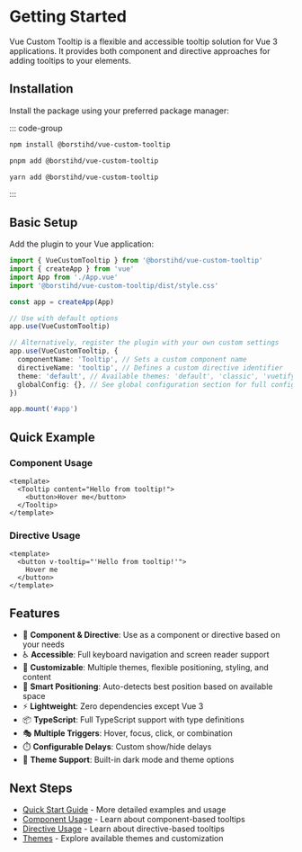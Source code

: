 # Getting Started

Vue Custom Tooltip is a flexible and accessible tooltip solution for Vue 3 applications. It provides both component and directive approaches for adding tooltips to your elements.

## Installation

Install the package using your preferred package manager:

::: code-group
```bash [npm]
npm install @borstihd/vue-custom-tooltip
```

```bash [pnpm]
pnpm add @borstihd/vue-custom-tooltip
```

```bash [yarn]
yarn add @borstihd/vue-custom-tooltip
```
:::

## Basic Setup

Add the plugin to your Vue application:

```ts
import { VueCustomTooltip } from '@borstihd/vue-custom-tooltip'
import { createApp } from 'vue'
import App from './App.vue'
import '@borstihd/vue-custom-tooltip/dist/style.css'

const app = createApp(App)

// Use with default options
app.use(VueCustomTooltip)

// Alternatively, register the plugin with your own custom settings
app.use(VueCustomTooltip, {
  componentName: 'Tooltip', // Sets a custom component name
  directiveName: 'tooltip', // Defines a custom directive identifier
  theme: 'default', // Available themes: 'default', 'classic', 'vuetify', 'primevue'
  globalConfig: {}, // See global configuration section for full config options
})

app.mount('#app')
```

## Quick Example

### Component Usage

```vue
<template>
  <Tooltip content="Hello from tooltip!">
    <button>Hover me</button>
  </Tooltip>
</template>
```

### Directive Usage

```vue
<template>
  <button v-tooltip="'Hello from tooltip!'">
    Hover me
  </button>
</template>
```

## Features

- 🎯 **Component & Directive**: Use as a component or directive based on your needs
- ♿ **Accessible**: Full keyboard navigation and screen reader support
- 🎨 **Customizable**: Multiple themes, flexible positioning, styling, and content
- 📱 **Smart Positioning**: Auto-detects best position based on available space
- ⚡ **Lightweight**: Zero dependencies except Vue 3
- 📦 **TypeScript**: Full TypeScript support with type definitions
- 🎭 **Multiple Triggers**: Hover, focus, click, or combination
- ⏱️ **Configurable Delays**: Custom show/hide delays
- 🌙 **Theme Support**: Built-in dark mode and theme options

## Next Steps

- [Quick Start Guide](./quick-start.md) - More detailed examples and usage
- [Component Usage](./component-usage.md) - Learn about component-based tooltips
- [Directive Usage](./directive-usage.md) - Learn about directive-based tooltips
- [Themes](../themes/overview.md) - Explore available themes and customization
